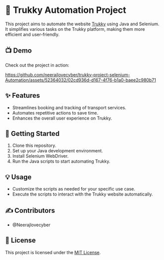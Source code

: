 # 🚚 Trukky Automation Project

This project aims to automate the website [Trukky](https://www.trukky.com/) using Java and Selenium. It simplifies various tasks on the Trukky platform, making them more efficient and user-friendly.

## 📺 Demo

Check out the project in action: 

https://github.com/neerajlovecyber/trukky-project-selenium-Automation/assets/52364032/02cd936d-d167-4f76-b1a0-baee2c980b71

## ✨ Features
- Streamlines booking and tracking of transport services.
- Automates repetitive actions to save time.
- Enhances the overall user experience on Trukky.

## 🚀 Getting Started
1. Clone this repository.
2. Set up your Java development environment.
3. Install Selenium WebDriver.
4. Run the Java scripts to start automating Trukky.

## 💡 Usage
- Customize the scripts as needed for your specific use case.
- Execute the scripts to interact with the Trukky website automatically.

## ✍️ Contributors
- @Neerajlovecyber

## 📄 License
This project is licensed under the [MIT License](LICENSE).
